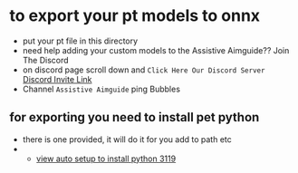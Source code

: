 # to export your pt models to onnx 
- put your pt file in this directory
- need help adding your custom models to the Assistive Aimguide?? Join The Discord
- on discord page scroll down and `Click Here Our Discord Server` [Discord Invite Link](https://discord.fnbubbles420.org/invite)
- Channel `Assistive Aimguide` ping Bubbles


## for exporting you need to install pet python 
- there is one provided, it will do it for you add to path etc
- - [view auto setup to install python 3119](https://github.com/FNBUBBLES420-ORG/FSharp-Assistive-Aimguide-NVIDIA/tree/main/Assistive-Aim-guide-Auto-Setup)
